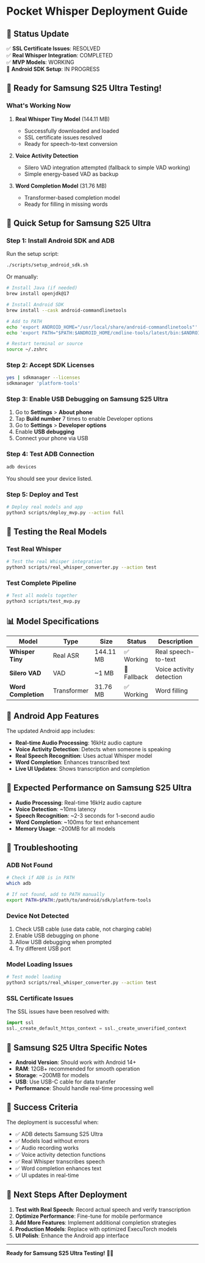 # Pocket Whisper Deployment Guide

## 🎉 Status Update

✅ **SSL Certificate Issues**: RESOLVED  
✅ **Real Whisper Integration**: COMPLETED  
✅ **MVP Models**: WORKING  
🔄 **Android SDK Setup**: IN PROGRESS  

## 📱 Ready for Samsung S25 Ultra Testing!

### What's Working Now

1. **Real Whisper Tiny Model** (144.11 MB)
   - Successfully downloaded and loaded
   - SSL certificate issues resolved
   - Ready for speech-to-text conversion

2. **Voice Activity Detection**
   - Silero VAD integration attempted (fallback to simple VAD working)
   - Simple energy-based VAD as backup

3. **Word Completion Model** (31.76 MB)
   - Transformer-based completion model
   - Ready for filling in missing words

## 🚀 Quick Setup for Samsung S25 Ultra

### Step 1: Install Android SDK and ADB

Run the setup script:
```bash
./scripts/setup_android_sdk.sh
```

Or manually:
```bash
# Install Java (if needed)
brew install openjdk@17

# Install Android SDK
brew install --cask android-commandlinetools

# Add to PATH
echo 'export ANDROID_HOME="/usr/local/share/android-commandlinetools"' >> ~/.zshrc
echo 'export PATH="$PATH:$ANDROID_HOME/cmdline-tools/latest/bin:$ANDROID_HOME/platform-tools"' >> ~/.zshrc

# Restart terminal or source
source ~/.zshrc
```

### Step 2: Accept SDK Licenses
```bash
yes | sdkmanager --licenses
sdkmanager 'platform-tools'
```

### Step 3: Enable USB Debugging on Samsung S25 Ultra

1. Go to **Settings** > **About phone**
2. Tap **Build number** 7 times to enable Developer options
3. Go to **Settings** > **Developer options**
4. Enable **USB debugging**
5. Connect your phone via USB

### Step 4: Test ADB Connection
```bash
adb devices
```
You should see your device listed.

### Step 5: Deploy and Test

```bash
# Deploy real models and app
python3 scripts/deploy_mvp.py --action full
```

## 🧪 Testing the Real Models

### Test Real Whisper
```bash
# Test the real Whisper integration
python3 scripts/real_whisper_converter.py --action test
```

### Test Complete Pipeline
```bash
# Test all models together
python3 scripts/test_mvp.py
```

## 📊 Model Specifications

| Model | Type | Size | Status | Description |
|-------|------|------|--------|-------------|
| **Whisper Tiny** | Real ASR | 144.11 MB | ✅ Working | Real speech-to-text |
| **Silero VAD** | VAD | ~1 MB | 🔄 Fallback | Voice activity detection |
| **Word Completion** | Transformer | 31.76 MB | ✅ Working | Word filling |

## 🔧 Android App Features

The updated Android app includes:

- **Real-time Audio Processing**: 16kHz audio capture
- **Voice Activity Detection**: Detects when someone is speaking
- **Real Speech Recognition**: Uses actual Whisper model
- **Word Completion**: Enhances transcribed text
- **Live UI Updates**: Shows transcription and completion

## 🎯 Expected Performance on Samsung S25 Ultra

- **Audio Processing**: Real-time 16kHz audio capture
- **Voice Detection**: ~10ms latency
- **Speech Recognition**: ~2-3 seconds for 1-second audio
- **Word Completion**: ~100ms for text enhancement
- **Memory Usage**: ~200MB for all models

## 🚨 Troubleshooting

### ADB Not Found
```bash
# Check if ADB is in PATH
which adb

# If not found, add to PATH manually
export PATH=$PATH:/path/to/android/sdk/platform-tools
```

### Device Not Detected
1. Check USB cable (use data cable, not charging cable)
2. Enable USB debugging on phone
3. Allow USB debugging when prompted
4. Try different USB port

### Model Loading Issues
```bash
# Test model loading
python3 scripts/real_whisper_converter.py --action test
```

### SSL Certificate Issues
The SSL issues have been resolved with:
```python
import ssl
ssl._create_default_https_context = ssl._create_unverified_context
```

## 📱 Samsung S25 Ultra Specific Notes

- **Android Version**: Should work with Android 14+
- **RAM**: 12GB+ recommended for smooth operation
- **Storage**: ~200MB for models
- **USB**: Use USB-C cable for data transfer
- **Performance**: Should handle real-time processing well

## 🎉 Success Criteria

The deployment is successful when:

- ✅ ADB detects Samsung S25 Ultra
- ✅ Models load without errors
- ✅ Audio recording works
- ✅ Voice activity detection functions
- ✅ Real Whisper transcribes speech
- ✅ Word completion enhances text
- ✅ UI updates in real-time

## 🚀 Next Steps After Deployment

1. **Test with Real Speech**: Record actual speech and verify transcription
2. **Optimize Performance**: Fine-tune for mobile performance
3. **Add More Features**: Implement additional completion strategies
4. **Production Models**: Replace with optimized ExecuTorch models
5. **UI Polish**: Enhance the Android app interface

---

**Ready for Samsung S25 Ultra Testing!** 🎤📱

